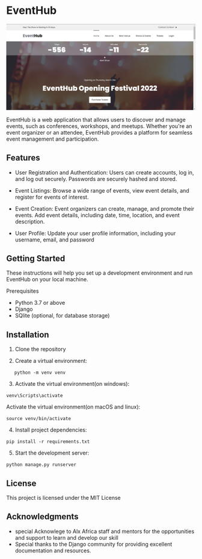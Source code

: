 # EventHub

![Landing_page](https://github.com/utuedey/Tutorial_images/blob/main/Tutorials/homepage.png?raw=true)

EventHub is a web application that allows users to discover and manage events, such as conferences, workshops, and meetups. Whether you're an event organizer or an attendee, EventHub provides a platform for seamless event management and participation.

 ## Features

- User Registration and Authentication: Users can create accounts, log in, and log out securely. Passwords are securely hashed and stored.

- Event Listings: Browse a wide range of events, view event details, and register for events of interest.

- Event Creation: Event organizers can create, manage, and promote their events. Add event details, including date, time, location, and event description.

- User Profile: Update your user profile information, including your username, email, and password

## Getting Started

These instructions will help you set up a development environment and run EventHub on your local machine.

 Prerequisites

- Python 3.7 or above
- Django
- SQlite (optional, for database storage)

 ## Installation

1. Clone the repository

2. Create a virtual environment:
```
   python -m venv venv
```

3. Activate the virtual environment(on windows):
```
venv\Scripts\activate
```
  
Activate the virtual environment(on macOS and linux):
```
source venv/bin/activate
```  
  
4. Install project dependencies:
```
pip install -r requirements.txt
```

5. Start the development server:
```
python manage.py runserver
```  

## License

This project is licensed under the MIT License 

## Acknowledgments
- special Acknowlege to Alx Africa staff and mentors for the opportunities and support to learn and develop our skill
- Special thanks to the Django community for providing excellent documentation and resources.
